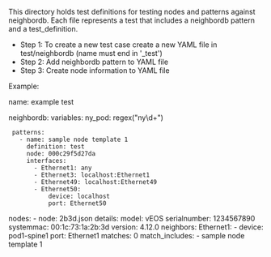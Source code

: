 This directory holds test definitions for testing nodes and patterns against neighbordb.  Each file represents a test that includes a neighbordb pattern and a test_definition.

* Step 1: To create a new test case create a new YAML file in test/neighbordb (name must end in '_test')
* Step 2: Add neighbordb pattern to YAML file
* Step 3: Create node information to YAML file

Example:

   name: example test

   neighbordb:
     variables:
       ny_pod: regex("ny\d+")

     patterns:
       - name: sample node template 1
         definition: test
         node: 000c29f5d27da
         interfaces:
           - Ethernet1: any
           - Ethernet3: localhost:Ethernet1
           - Ethernet49: localhost:Ethernet49
           - Ethernet50:
               device: localhost
               port: Ethernet50

   nodes:
     - node: 2b3d.json
       details: 
         model: vEOS
         serialnumber: 1234567890
         systemmac: 00:1c:73:1a:2b:3d
         version: 4.12.0
         neighbors:
           Ethernet1:
               - 
                 device: pod1-spine1
                 port: Ethernet1
       matches: 0
       match_includes:
         - sample node template 1



